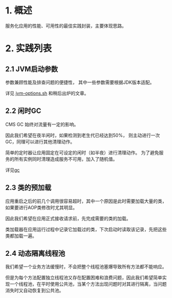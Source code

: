 # 1. 概述

服务化应用的性能、可用性的最佳实践封装，主要体现思路。

# 2. 实践列表

## 2.1 JVM启动参数

参数兼顾性能及排查问题的便捷性， 其中一些参数需要根据JDK版本适配。

详见 [jvm-options.sh](https://github.com/vipshop/vjtools/blob/master/vjstar/src/main/script/jvm-options.sh) 和稍后出炉的文章。


## 2.2 闲时GC

CMS GC 始终对流量有一定的影响。

因此我们希望在夜半闲时，如果检测到老生代已经达到50%， 则主动进行一次GC，同理可以进行其他清理动作。

简单的定时器让应用固定在可设定的闲时（如半夜）进行清理动作。 为了避免服务的所有实例同时清理造成服务不可用，加入了随机值。

详见[gc](https://github.com/vipshop/vjtools/tree/master/vjstar/src/main/java/com/vip/vjstar/gc)

## 2.3 类的预加载

应用重启之后的前几个调用很容易超时，其中一个原因是此时需要加载大量的类，如果要进行AOP类修改时尤其明显。

因此我们希望在应用正式接收请求前，先完成需要的类的加载。

类加载器在应用运行过程中记录它加载过的类，下次启动时读取该记录，先把这些类都加载一遍。


## 2.4 动态隔离线程池

我们希望一个业务方法缓慢时，不会把整个线程池塞爆导致所有方法都不能响应。

但是为每个方法配置独立线程池又存在配置困难和浪费问题，因此我们希望简单实现一个线程池，在平时使用公共池，当某个方法出现问题时对其进行隔离，当问题消失时又自动恢复到公共池。

